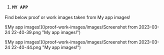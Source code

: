 1. ### `MY APP` 

Find below proof or work images taken from My app images!

![My app images!](/proof-work-images/images/Screenshot from 2023-03-24 22-40-39.png "My app images!")

![My app images!](/proof-work-images/images/Screenshot from 2023-03-24 22-40-44.png "My app images!")


